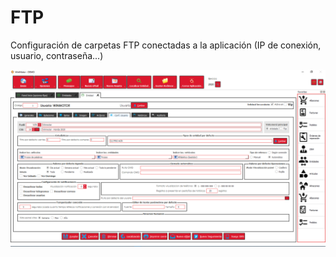 # FTP

Configuración de carpetas FTP conectadas a la aplicación \(IP de conexión, usuario, contraseña...\)

![](../../../.gitbook/assets/image%20%28422%29.png)

